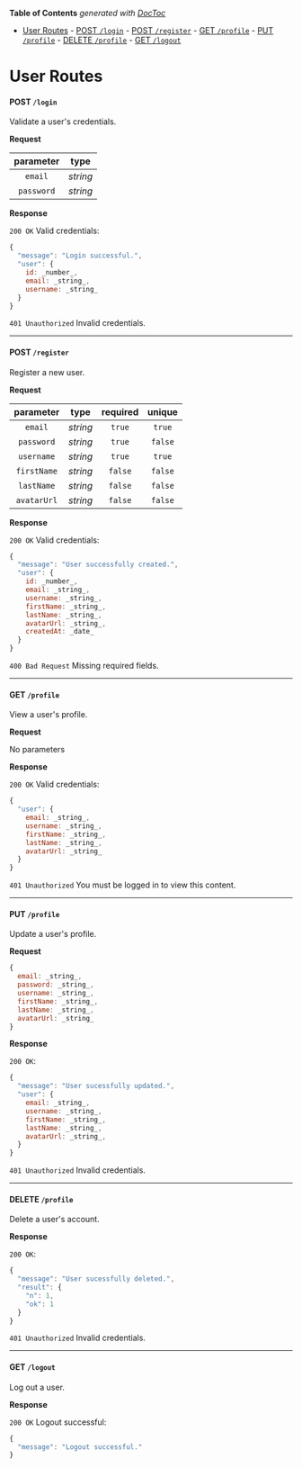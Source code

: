 <!-- START doctoc generated TOC please keep comment here to allow auto update -->
<!-- DON'T EDIT THIS SECTION, INSTEAD RE-RUN doctoc TO UPDATE -->
**Table of Contents**  *generated with [DocToc](https://github.com/thlorenz/doctoc)*

- [User Routes](#user-routes)
      - [POST `/login`](#post-login)
      - [POST `/register`](#post-register)
      - [GET `/profile`](#get-profile)
      - [PUT `/profile`](#put-profile)
      - [DELETE `/profile`](#delete-profile)
      - [GET `/logout`](#get-logout)

<!-- END doctoc generated TOC please keep comment here to allow auto update -->

# User Routes

#### POST `/login`

Validate a user's credentials.

**Request**

| parameter   | type     |
| :---:       | :---:    |
| `email`     | _string_ |
| `password`  | _string_ |

**Response**

`200 OK` Valid credentials:

```javascript
{
  "message": "Login successful.",
  "user": {
    id: _number_,
    email: _string_,
    username: _string_
  }
}
```

`401 Unauthorized` Invalid credentials.

---

#### POST `/register`

Register a new user.

**Request**

| parameter   | type     | required    |  unique |
| :---:       | :---:    | :---:       | :---:   |
| `email`     | _string_ | `true`      | `true`  |
| `password`  | _string_ | `true`      | `false` |
| `username`  | _string_ | `true`      | `true`  |
| `firstName` | _string_ | `false`     | `false` |
| `lastName`  | _string_ | `false`     | `false` |
| `avatarUrl` | _string_ | `false`     | `false` |

**Response**

`200 OK` Valid credentials:

```javascript
{
  "message": "User successfully created.",
  "user": {
    id: _number_,
    email: _string_,
    username: _string_,
    firstName: _string_,
    lastName: _string_,
    avatarUrl: _string_,
    createdAt: _date_
  }
}
```
`400 Bad Request` Missing required fields.

---

#### GET `/profile`

View a user's profile.

**Request**

No parameters

**Response**

`200 OK` Valid credentials:

```javascript
{
  "user": {
    email: _string_,
    username: _string_,
    firstName: _string_,
    lastName: _string_,
    avatarUrl: _string_
  }
}
```
`401 Unauthorized` You must be logged in to view this content.

---

#### PUT `/profile`

Update a user's profile.

**Request**
```javascript
{
  email: _string_,
  password: _string_,
  username: _string_,
  firstName: _string_,
  lastName: _string_,
  avatarUrl: _string_
}
```

**Response**

`200 OK`:

```javascript
{
  "message": "User sucessfully updated.",
  "user": {
    email: _string_,
    username: _string_,
    firstName: _string_,
    lastName: _string_,
    avatarUrl: _string_,
  }
}
```
`401 Unauthorized` Invalid credentials.

---

#### DELETE `/profile`

Delete a user's account.

**Response**

`200 OK`:

```javascript
{
  "message": "User sucessfully deleted.",
  "result": {
    "n": 1,
    "ok": 1
  }
}
```
`401 Unauthorized` Invalid credentials.

---

#### GET `/logout`

Log out a user.

**Response**

`200 OK` Logout successful:

```javascript
{
  "message": "Logout successful."
}
```

